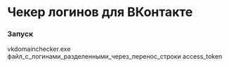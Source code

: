 # Чекер логинов для ВКонтакте

### Запуск
vkdomainchecker.exe файл_с_логинами_разделенными_через_перенос_строки access_token